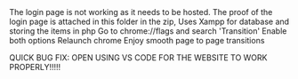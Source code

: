 <IMPORTANT>
The login page is not working as it needs to be hosted. The proof of the login page is attached in this folder in the zip,
Uses Xampp for database and storing the items in php

<USE OF CHROME TRANSITION API>
Go to chrome://flags and search 'Transition'
Enable both options
Relaunch chrome
Enjoy smooth page to page transitions
  
QUICK BUG FIX: 
OPEN USING VS CODE FOR THE WEBSITE TO WORK PROPERLY!!!!!
